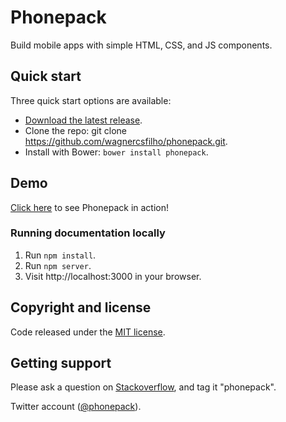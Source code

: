 # Phonepack
Build mobile apps with simple HTML‚ CSS‚ and JS components.

## Quick start

Three quick start options are available:

- [Download the latest release][release].
- Clone the repo: git clone https://github.com/wagnercsfilho/phonepack.git.
- Install with Bower: `bower install phonepack`.

## Demo

[Click here](http://phonepack.org/) to see Phonepack in action!


### Running documentation locally

1. Run `npm install`.
2. Run `npm server`.
3. Visit http://localhost:3000 in your browser.


## Copyright and license

Code released under the [MIT license](LICENSE.md).

## Getting support

Please ask a question on <a href="http://stackoverflow.com" target="_blank">Stackoverflow</a>, and tag it "phonepack".

Twitter account (<a href="http://twitter.com/phonepackjs" target="_blank">@phonepack</a>).


[release]: https://github.com/wagnercsfilho/phonepack/tags
